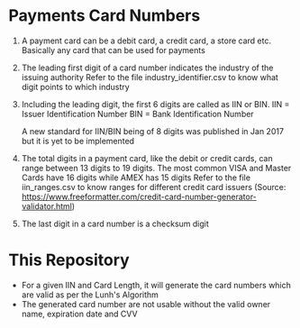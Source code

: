 # Payments Card Numbers

1. A payment card can be a debit card, a credit card, a store card etc. Basically any card that can be used for payments

2. The leading first digit of a card number indicates the industry of the issuing authority
    Refer to the file industry_identifier.csv to know what digit points to which industry

3. Including the leading digit, the first 6 digits are called as IIN or BIN.
    IIN = Issuer Identification Number
    BIN = Bank Identification Number
    
    A new standard for IIN/BIN being of 8 digits was published in Jan 2017 but it is yet to be implemented

4. The total digits in a payment card, like the debit or credit cards, can range between 13 digits to 19 digits. The most common VISA and Master Cards have 16 digits while AMEX has 15 digits
    Refer to the file iin_ranges.csv to know ranges for different credit card issuers (Source: https://www.freeformatter.com/credit-card-number-generator-validator.html)

5. The last digit in a card number is a checksum digit

# This Repository

* For a given IIN and Card Length, it will generate the card numbers which are valid as per the Lunh's Algorithm
* The generated card number are not usable without the valid owner name, expiration date and CVV
